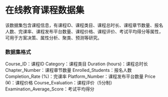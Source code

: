 # 在线教育课程数据集

该数据集包含课程信息，有课程ID、课程类目、课程总时长、课程章节数量、报名人数、完课率、课程发布平台数量、课程价格、课程评价、考试平均得分等属性，可用于方案决策、属性分析、聚类、预测等研究。

### 数据集格式

Course_ID：课程ID
Category：课程类目
Duration (hours)：课程总时长
Chapter_Number：课程章节数量
Enrolled_Students：报名人数
Completion_Rate (%)：完课率
Platform_Number：课程发布平台数量
Price (¥)：课程价格
Course_Evaluation：课程评价（5分制）
Examination_Average_Score：考试平均得分
